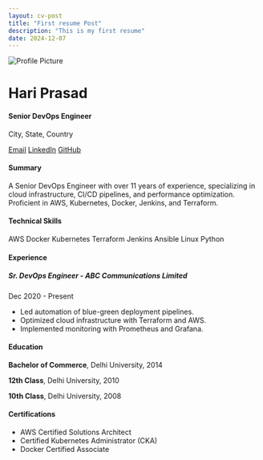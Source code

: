 ```yaml
---
layout: cv-post
title: "First resume Post"
description: "This is my first resume"
date: 2024-12-07
---
```


<div class="text-center">
    <img src="https://via.placeholder.com/150" alt="Profile Picture" class="profile-img mb-4">
    <h1 id="name">Hari Prasad</h1>
    <h4 id="title" class="text-muted">Senior DevOps Engineer</h4>
    <p class="text-muted">City, State, Country</p>
    <div class="d-flex justify-content-center">
    <a href="mailto:HarryTheDevOpsGuy@gmail.com" class="btn btn-outline-primary mx-2"><i class="fas fa-envelope"></i> Email</a>
    <a href="https://linkedin.com/in/HarryTheDevOpsGuy" class="btn btn-outline-info mx-2"><i class="fab fa-linkedin"></i> LinkedIn</a>
    <a href="https://github.com/HarryTheDevOpsGuy" class="btn btn-outline-dark mx-2"><i class="fab fa-github"></i> GitHub</a>
    </div>
</div>

<!-- Summary Section -->
<div class="mx-auto">
    <h4 class="mb-3">Summary</h4>
    <p>A Senior DevOps Engineer with over 11 years of experience, specializing in cloud infrastructure, CI/CD pipelines, and performance optimization. Proficient in AWS, Kubernetes, Docker, Jenkins, and Terraform.</p>
</div>

<!-- Skills Section -->
<div class="mt-5">
    <h4 class="mb-3">Technical Skills</h4>
    <div class="tags">
    <span class="tag">AWS</span>
    <span class="tag">Docker</span>
    <span class="tag">Kubernetes</span>
    <span class="tag">Terraform</span>
    <span class="tag">Jenkins</span>
    <span class="tag">Ansible</span>
    <span class="tag">Linux</span>
    <span class="tag">Python</span>
    </div>
</div>

<!-- Experience Section -->
<div class="mt-5">
    <h4 class="mb-3">Experience</h4>
    <div class="list-group">
    <div class="list-group-item">
        <h5 class="mb-1">Sr. DevOps Engineer - ABC Communications Limited</h5>
        <p class="text-muted mb-1">Dec 2020 - Present</p>
        <ul>
        <li><i class="fas fa-check-circle text-success"></i> Led automation of blue-green deployment pipelines.</li>
        <li><i class="fas fa-check-circle text-success"></i> Optimized cloud infrastructure with Terraform and AWS.</li>
        <li><i class="fas fa-check-circle text-success"></i> Implemented monitoring with Prometheus and Grafana.</li>
        </ul>
    </div>
    <!-- More job entries can be added here -->
    </div>
</div>

<!-- Education Section -->
<div class="mt-5">
    <h4 class="mb-3">Education</h4>
    <p><strong>Bachelor of Commerce</strong>, Delhi University, 2014</p>
    <p><strong>12th Class</strong>, Delhi University, 2010</p>
    <p><strong>10th Class</strong>, Delhi University, 2008</p>
</div>

<!-- Certifications Section -->
<div class="mt-5">
    <h4 class="mb-3">Certifications</h4>
    <ul>
    <li><i class="fas fa-certificate"></i> AWS Certified Solutions Architect</li>
    <li><i class="fas fa-certificate"></i> Certified Kubernetes Administrator (CKA)</li>
    <li><i class="fas fa-certificate"></i> Docker Certified Associate</li>
    </ul>
</div>